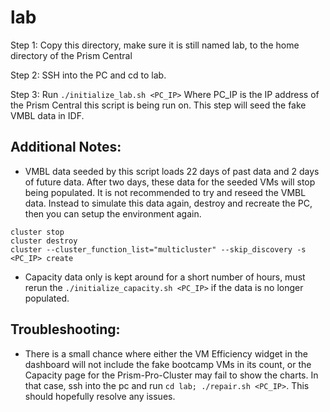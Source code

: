 # lab
Step 1: Copy this directory, make sure it is still named lab, to the home directory of the Prism Central

Step 2: SSH into the PC and cd to lab.

Step 3: Run `./initialize_lab.sh <PC_IP>`
Where PC_IP is the IP address of the Prism Central this script is being run on. This step will seed
the fake VMBL data in IDF.

Additional Notes:
------------

* VMBL data seeded by this script loads 22 days of past data and 2 days of future data. After two
days, these data for the seeded VMs will stop being populated. It is not recommended to try and reseed
the VMBL data. Instead to simulate this data again, destroy and recreate the PC, then you can setup the environment again.
```
cluster stop
cluster destroy
cluster --cluster_function_list="multicluster" --skip_discovery -s <PC_IP> create
```

* Capacity data only is kept around for a short number of hours, must rerun the `./initialize_capacity.sh <PC_IP>`
if the data is no longer populated.

Troubleshooting:
------------

* There is a small chance where either the VM Efficiency widget in the dashboard will not include the fake bootcamp VMs in its count, or the Capacity page for the Prism-Pro-Cluster may fail to show the charts. In that case, ssh into the pc and run `cd lab; ./repair.sh <PC_IP>`. This should hopefully resolve any issues.
